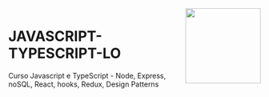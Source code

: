 <img src="logo-javascript.png" align="right" width="150">

# JAVASCRIPT-TYPESCRIPT-LO

Curso Javascript e TypeScript - Node, Express, noSQL, React, hooks, Redux, Design Patterns
